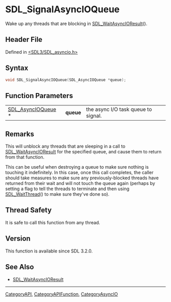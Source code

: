 # SDL_SignalAsyncIOQueue

Wake up any threads that are blocking in [SDL_WaitAsyncIOResult](SDL_WaitAsyncIOResult)().

## Header File

Defined in [<SDL3/SDL_asyncio.h>](https://github.com/libsdl-org/SDL/blob/main/include/SDL3/SDL_asyncio.h)

## Syntax

```c
void SDL_SignalAsyncIOQueue(SDL_AsyncIOQueue *queue);
```

## Function Parameters

|                                        |           |                                     |
| -------------------------------------- | --------- | ----------------------------------- |
| [SDL_AsyncIOQueue](SDL_AsyncIOQueue) * | **queue** | the async I/O task queue to signal. |

## Remarks

This will unblock any threads that are sleeping in a call to
[SDL_WaitAsyncIOResult](SDL_WaitAsyncIOResult) for the specified queue, and
cause them to return from that function.

This can be useful when destroying a queue to make sure nothing is touching
it indefinitely. In this case, once this call completes, the caller should
take measures to make sure any previously-blocked threads have returned
from their wait and will not touch the queue again (perhaps by setting a
flag to tell the threads to terminate and then using
[SDL_WaitThread](SDL_WaitThread)() to make sure they've done so).

## Thread Safety

It is safe to call this function from any thread.

## Version

This function is available since SDL 3.2.0.

## See Also

- [SDL_WaitAsyncIOResult](SDL_WaitAsyncIOResult)






----
[CategoryAPI](CategoryAPI), [CategoryAPIFunction](CategoryAPIFunction), [CategoryAsyncIO](CategoryAsyncIO)

